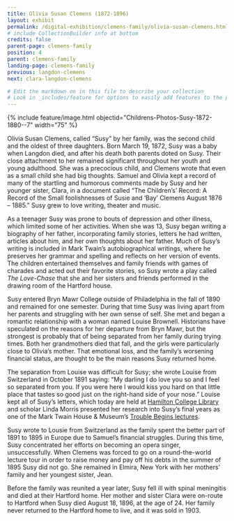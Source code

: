 ```yaml
---
title: Olivia Susan Clemens (1872-1896)
layout: exhibit
permalink: /digital-exhibition/clemens-family/olivia-susan-clemens.html
# include CollectionBuilder info at bottom
credits: false
parent-page: clemens-family
position: 4
parent: clemens-family
landing-page: clemens-family
previous: langdon-clemens
next: clara-langdon-clemens

# Edit the markdown on in this file to describe your collection
# Look in _includes/feature for options to easily add features to the page
---
```


{% include feature/image.html objectid="Childrens-Photos-Susy-1872-1880--7" width="75" %}

Olivia Susan Clemens, called “Susy” by her family, was the second child and the oldest of three daughters. Born March 19, 1872, Susy was a baby when Langdon died, and after his death both parents doted on Susy. Their close attachment to her remained significant throughout her youth and young adulthood. She was a precocious child, and Clemens wrote that even as a small child she had big thoughts. Samuel and Olivia kept a record of many of the startling and humorous comments made by Susy and her younger sister, Clara, in a document called “The Children’s’ Record: A Record of the Small foolishnesses of Susie and ‘Bay’ Clemens August 1876 – 1885.” Susy grew to love writing, theater and music.

As a teenager Susy was prone to bouts of depression and other illness, which limited some of her activities. When she was 13, Susy began writing a biography of her father, incorporating family stories, letters he had written, articles about him, and her own thoughts about her father. Much of Susy’s writing is included in Mark Twain’s autobiographical writings, where he preserves her grammar and spelling and reflects on her version of events. The children entertained themselves and family friends with games of charades and acted out their favorite stories, so Susy wrote a play called _The Love-Chase_ that she and her sisters and friends performed in the drawing room of the Hartford house.

Susy entered Bryn Mawr College outside of Philadelphia in the fall of 1890 and remained for one semester. During that time Susy was living apart from her parents and struggling with her own sense of self. She met and began a romantic relationship with a woman named Louise Brownell. Historians have speculated on the reasons for her departure from Bryn Mawr, but the strongest is probably that of being separated from her family during trying times. Both her grandmothers died that fall, and the girls were particularly close to Olivia’s mother. That emotional loss, and the family’s worsening financial status, are thought to be the main reasons Susy returned home. 

The separation from Louise was difficult for Susy; she wrote Louise from Switzerland in October 1891 saying: “My darling I do love you so and I feel so separated from you. If you were here I would kiss you hard on that little place that tastes so good just on the right-hand side of your nose.” Louise kept all of Susy’s letters, which today are held at <a href="https://litsdigital.hamilton.edu/collections/susy-clemens"> Hamilton College Library</a> and scholar Linda Morris presented her research into Susy’s final years as one of the Mark Twain House & Museum’s <a href="https://www.youtube.com/watch?v=AofyesfvQ2Q&feature=youtu.be/"> Trouble Begins lectures</a>.

 Susy wrote to Lousie from Switzerland as the family spent the better part of 1891 to 1895 in Europe due to Samuel’s financial struggles. During this time, Susy concentrated her efforts on becoming an opera singer, unsuccessfully. When Clemens was forced to go on a round-the-world lecture tour in order to raise money and pay off his debts in the summer of 1895 Susy did not go. She remained in Elmira, New York with her mothers’ family and her youngest sister, Jean.
 
Before the family was reunited a year later, Susy fell ill with spinal meningitis and died at their Hartford home. Her mother and sister Clara were on-route to Hartford when Susy died August 18, 1896, at the age of 24. Her family never returned to the Hartford home to live, and it was sold in 1903. 
